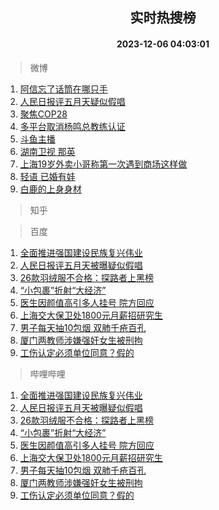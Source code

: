 <div align="center"><h2>实时热搜榜</h2><h4>2023-12-06 04:03:01</h4></div>

> 微博  

1. [阿信忘了话筒在哪只手](https://s.weibo.com/weibo?q=%E9%98%BF%E4%BF%A1%E5%BF%98%E4%BA%86%E8%AF%9D%E7%AD%92%E5%9C%A8%E5%93%AA%E5%8F%AA%E6%89%8B&t=31&band_rank=1&Refer=top)<br />
2. [人民日报评五月天疑似假唱](https://s.weibo.com/weibo?q=%23%E4%BA%BA%E6%B0%91%E6%97%A5%E6%8A%A5%E8%AF%84%E4%BA%94%E6%9C%88%E5%A4%A9%E7%96%91%E4%BC%BC%E5%81%87%E5%94%B1%23&t=31&band_rank=2&Refer=top)<br />
3. [聚焦COP28](https://s.weibo.com/weibo?q=%23%E8%81%9A%E7%84%A6COP28%23&t=31&band_rank=3&Refer=top)<br />
4. [多平台取消杨鸣总教练认证](https://s.weibo.com/weibo?q=%E5%A4%9A%E5%B9%B3%E5%8F%B0%E5%8F%96%E6%B6%88%E6%9D%A8%E9%B8%A3%E6%80%BB%E6%95%99%E7%BB%83%E8%AE%A4%E8%AF%81&t=31&band_rank=4&Refer=top)<br />
5. [斗鱼主播](https://s.weibo.com/weibo?q=%E6%96%97%E9%B1%BC%E4%B8%BB%E6%92%AD&t=31&band_rank=5&Refer=top)<br />
6. [湖南卫视 那英](https://s.weibo.com/weibo?q=%E6%B9%96%E5%8D%97%E5%8D%AB%E8%A7%86%20%E9%82%A3%E8%8B%B1&t=31&band_rank=6&Refer=top)<br />
7. [上海19岁外卖小哥称第一次遇到商场这样做](https://s.weibo.com/weibo?q=%23%E4%B8%8A%E6%B5%B719%E5%B2%81%E5%A4%96%E5%8D%96%E5%B0%8F%E5%93%A5%E7%A7%B0%E7%AC%AC%E4%B8%80%E6%AC%A1%E9%81%87%E5%88%B0%E5%95%86%E5%9C%BA%E8%BF%99%E6%A0%B7%E5%81%9A%23&t=31&band_rank=7&Refer=top)<br />
8. [轻语 已婚有娃](https://s.weibo.com/weibo?q=%E8%BD%BB%E8%AF%AD%20%E5%B7%B2%E5%A9%9A%E6%9C%89%E5%A8%83&t=31&band_rank=8&Refer=top)<br />
9. [白鹿的上身身材](https://s.weibo.com/weibo?q=%23%E7%99%BD%E9%B9%BF%E7%9A%84%E4%B8%8A%E8%BA%AB%E8%BA%AB%E6%9D%90%23&t=31&band_rank=9&Refer=top)<br />

> 知乎  


> 百度  

1. [全面推进强国建设民族复兴伟业](https://www.baidu.com/s?wd=%E5%85%A8%E9%9D%A2%E6%8E%A8%E8%BF%9B%E5%BC%BA%E5%9B%BD%E5%BB%BA%E8%AE%BE%E6%B0%91%E6%97%8F%E5%A4%8D%E5%85%B4%E4%BC%9F%E4%B8%9A&sa=fyb_news&rsv_dl=fyb_news)<br />
2. [人民日报评五月天被曝疑似假唱](https://www.baidu.com/s?wd=%E4%BA%BA%E6%B0%91%E6%97%A5%E6%8A%A5%E8%AF%84%E4%BA%94%E6%9C%88%E5%A4%A9%E8%A2%AB%E6%9B%9D%E7%96%91%E4%BC%BC%E5%81%87%E5%94%B1&sa=fyb_news&rsv_dl=fyb_news)<br />
3. [26款羽绒服不合格：探路者上黑榜](https://www.baidu.com/s?wd=26%E6%AC%BE%E7%BE%BD%E7%BB%92%E6%9C%8D%E4%B8%8D%E5%90%88%E6%A0%BC%EF%BC%9A%E6%8E%A2%E8%B7%AF%E8%80%85%E4%B8%8A%E9%BB%91%E6%A6%9C&sa=fyb_news&rsv_dl=fyb_news)<br />
4. [“小包裹”折射“大经济”](https://www.baidu.com/s?wd=%E2%80%9C%E5%B0%8F%E5%8C%85%E8%A3%B9%E2%80%9D%E6%8A%98%E5%B0%84%E2%80%9C%E5%A4%A7%E7%BB%8F%E6%B5%8E%E2%80%9D&sa=fyb_news&rsv_dl=fyb_news)<br />
5. [医生因颜值高引多人挂号 院方回应](https://www.baidu.com/s?wd=%E5%8C%BB%E7%94%9F%E5%9B%A0%E9%A2%9C%E5%80%BC%E9%AB%98%E5%BC%95%E5%A4%9A%E4%BA%BA%E6%8C%82%E5%8F%B7+%E9%99%A2%E6%96%B9%E5%9B%9E%E5%BA%94&sa=fyb_news&rsv_dl=fyb_news)<br />
6. [上海交大保卫处1800元月薪招研究生](https://www.baidu.com/s?wd=%E4%B8%8A%E6%B5%B7%E4%BA%A4%E5%A4%A7%E4%BF%9D%E5%8D%AB%E5%A4%841800%E5%85%83%E6%9C%88%E8%96%AA%E6%8B%9B%E7%A0%94%E7%A9%B6%E7%94%9F&sa=fyb_news&rsv_dl=fyb_news)<br />
7. [男子每天抽10包烟 双肺千疮百孔](https://www.baidu.com/s?wd=%E7%94%B7%E5%AD%90%E6%AF%8F%E5%A4%A9%E6%8A%BD10%E5%8C%85%E7%83%9F+%E5%8F%8C%E8%82%BA%E5%8D%83%E7%96%AE%E7%99%BE%E5%AD%94&sa=fyb_news&rsv_dl=fyb_news)<br />
8. [厦门两教师涉嫌强奸女生被刑拘](https://www.baidu.com/s?wd=%E5%8E%A6%E9%97%A8%E4%B8%A4%E6%95%99%E5%B8%88%E6%B6%89%E5%AB%8C%E5%BC%BA%E5%A5%B8%E5%A5%B3%E7%94%9F%E8%A2%AB%E5%88%91%E6%8B%98&sa=fyb_news&rsv_dl=fyb_news)<br />
9. [工伤认定必须单位同意？假的](https://www.baidu.com/s?wd=%E5%B7%A5%E4%BC%A4%E8%AE%A4%E5%AE%9A%E5%BF%85%E9%A1%BB%E5%8D%95%E4%BD%8D%E5%90%8C%E6%84%8F%EF%BC%9F%E5%81%87%E7%9A%84&sa=fyb_news&rsv_dl=fyb_news)<br />

> 哔哩哔哩  

1. [全面推进强国建设民族复兴伟业](https://www.baidu.com/s?wd=%E5%85%A8%E9%9D%A2%E6%8E%A8%E8%BF%9B%E5%BC%BA%E5%9B%BD%E5%BB%BA%E8%AE%BE%E6%B0%91%E6%97%8F%E5%A4%8D%E5%85%B4%E4%BC%9F%E4%B8%9A&sa=fyb_news&rsv_dl=fyb_news)<br />
2. [人民日报评五月天被曝疑似假唱](https://www.baidu.com/s?wd=%E4%BA%BA%E6%B0%91%E6%97%A5%E6%8A%A5%E8%AF%84%E4%BA%94%E6%9C%88%E5%A4%A9%E8%A2%AB%E6%9B%9D%E7%96%91%E4%BC%BC%E5%81%87%E5%94%B1&sa=fyb_news&rsv_dl=fyb_news)<br />
3. [26款羽绒服不合格：探路者上黑榜](https://www.baidu.com/s?wd=26%E6%AC%BE%E7%BE%BD%E7%BB%92%E6%9C%8D%E4%B8%8D%E5%90%88%E6%A0%BC%EF%BC%9A%E6%8E%A2%E8%B7%AF%E8%80%85%E4%B8%8A%E9%BB%91%E6%A6%9C&sa=fyb_news&rsv_dl=fyb_news)<br />
4. [“小包裹”折射“大经济”](https://www.baidu.com/s?wd=%E2%80%9C%E5%B0%8F%E5%8C%85%E8%A3%B9%E2%80%9D%E6%8A%98%E5%B0%84%E2%80%9C%E5%A4%A7%E7%BB%8F%E6%B5%8E%E2%80%9D&sa=fyb_news&rsv_dl=fyb_news)<br />
5. [医生因颜值高引多人挂号 院方回应](https://www.baidu.com/s?wd=%E5%8C%BB%E7%94%9F%E5%9B%A0%E9%A2%9C%E5%80%BC%E9%AB%98%E5%BC%95%E5%A4%9A%E4%BA%BA%E6%8C%82%E5%8F%B7+%E9%99%A2%E6%96%B9%E5%9B%9E%E5%BA%94&sa=fyb_news&rsv_dl=fyb_news)<br />
6. [上海交大保卫处1800元月薪招研究生](https://www.baidu.com/s?wd=%E4%B8%8A%E6%B5%B7%E4%BA%A4%E5%A4%A7%E4%BF%9D%E5%8D%AB%E5%A4%841800%E5%85%83%E6%9C%88%E8%96%AA%E6%8B%9B%E7%A0%94%E7%A9%B6%E7%94%9F&sa=fyb_news&rsv_dl=fyb_news)<br />
7. [男子每天抽10包烟 双肺千疮百孔](https://www.baidu.com/s?wd=%E7%94%B7%E5%AD%90%E6%AF%8F%E5%A4%A9%E6%8A%BD10%E5%8C%85%E7%83%9F+%E5%8F%8C%E8%82%BA%E5%8D%83%E7%96%AE%E7%99%BE%E5%AD%94&sa=fyb_news&rsv_dl=fyb_news)<br />
8. [厦门两教师涉嫌强奸女生被刑拘](https://www.baidu.com/s?wd=%E5%8E%A6%E9%97%A8%E4%B8%A4%E6%95%99%E5%B8%88%E6%B6%89%E5%AB%8C%E5%BC%BA%E5%A5%B8%E5%A5%B3%E7%94%9F%E8%A2%AB%E5%88%91%E6%8B%98&sa=fyb_news&rsv_dl=fyb_news)<br />
9. [工伤认定必须单位同意？假的](https://www.baidu.com/s?wd=%E5%B7%A5%E4%BC%A4%E8%AE%A4%E5%AE%9A%E5%BF%85%E9%A1%BB%E5%8D%95%E4%BD%8D%E5%90%8C%E6%84%8F%EF%BC%9F%E5%81%87%E7%9A%84&sa=fyb_news&rsv_dl=fyb_news)<br />
